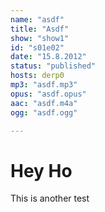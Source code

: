 ```yaml
---
name: "asdf"
title: "Asdf"
show: "show1"
id: "s01e02"
date: "15.8.2012"
status: "published"
hosts: derp0
mp3: "asdf.mp3"
opus: "asdf.opus"
aac: "asdf.m4a"
ogg: "asdf.ogg"

---
```

# Hey Ho

This is another test
